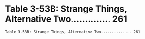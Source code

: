 # Table 3-53B: Strange Things, Alternative Two.............. 261

```
Table 3-53B: Strange Things, Alternative Two.............. 261

```
